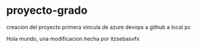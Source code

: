 # proyecto-grado
creacion del proyecto
primera vincula de azure devops a github a local pc

Hola mundo, una modificacion hecha por itzsebasvfx